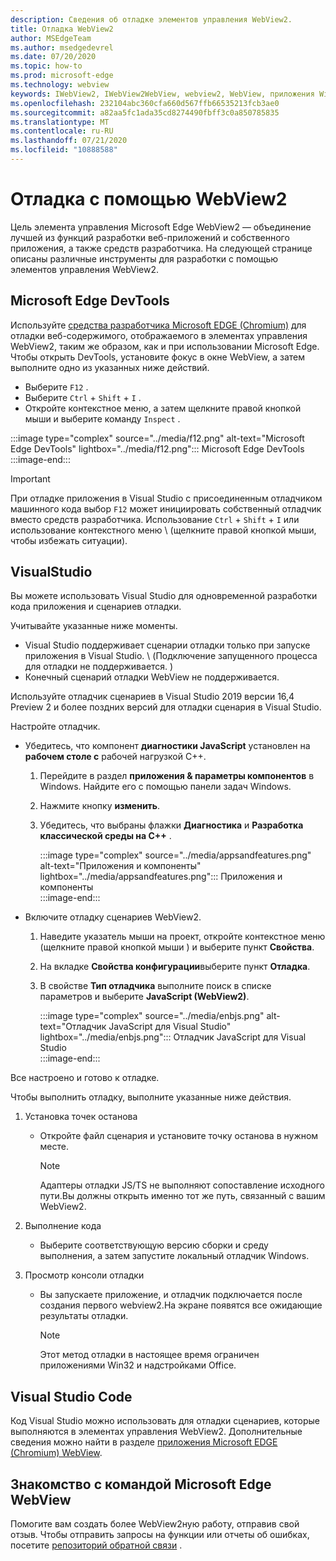 ```yaml
---
description: Сведения об отладке элементов управления WebView2.
title: Отладка WebView2
author: MSEdgeTeam
ms.author: msedgedevrel
ms.date: 07/20/2020
ms.topic: how-to
ms.prod: microsoft-edge
ms.technology: webview
keywords: IWebView2, IWebView2WebView, webview2, WebView, приложения Win32, Win32, EDGE, ICoreWebView2, ICoreWebView2Host, элемент управления "веб-браузер", HTML Edge
ms.openlocfilehash: 232104abc360cfa660d567ffb66535213fcb3ae0
ms.sourcegitcommit: a82aa5fc1ada35cd8274490fbff3c0a850785835
ms.translationtype: MT
ms.contentlocale: ru-RU
ms.lasthandoff: 07/21/2020
ms.locfileid: "10888588"
---
```

# Отладка с помощью WebView2  

Цель элемента управления Microsoft Edge WebView2 — объединение лучшей из функций разработки веб-приложений и собственного приложения, а также средств разработчика.  На следующей странице описаны различные инструменты для разработки с помощью элементов управления WebView2.  

## Microsoft Edge DevTools  

Используйте [средства разработчика Microsoft EDGE (Chromium)][DevtoolsMain] для отладки веб-содержимого, отображаемого в элементах управления WebView2, таким же образом, как и при использовании Microsoft Edge.  Чтобы открыть DevTools, установите фокус в окне WebView, а затем выполните одно из указанных ниже действий.  

*   Выберите `F12` .  
*   Выберите `Ctrl` + `Shift` + `I` .  
*   Откройте контекстное меню, а затем щелкните правой кнопкой мыши и выберите команду `Inspect` .  

:::image type="complex" source="../media/f12.png" alt-text="Microsoft Edge DevTools" lightbox="../media/f12.png":::
   Microsoft Edge DevTools  
:::image-end:::  

> [!IMPORTANT]
> При отладке приложения в Visual Studio с присоединенным отладчиком машинного кода выбор `F12` может инициировать собственный отладчик вместо средств разработчика.  Использование `Ctrl` + `Shift` + `I` или использование контекстного меню \ (щелкните правой кнопкой мыши, чтобы избежать ситуации).  

## VisualStudio  

Вы можете использовать Visual Studio для одновременной разработки кода приложения и сценариев отладки.  

Учитывайте указанные ниже моменты.  

*   Visual Studio поддерживает сценарии отладки только при запуске приложения в Visual Studio.  \ (Подключение запущенного процесса для отладки не поддерживается. \)  
*   Конечный сценарий отладки WebView не поддерживается.  

Используйте отладчик сценариев в Visual Studio 2019 версии 16,4 Preview 2 и более поздних версий для отладки сценария в Visual Studio.  

Настройте отладчик.  

*   Убедитесь, что компонент **диагностики JavaScript** установлен на **рабочем столе с** рабочей нагрузкой C++.  
    
    1.  Перейдите в раздел **приложения & параметры компонентов** в Windows.  Найдите его с помощью панели задач Windows.  
    1.  Нажмите кнопку **изменить**.  
    1.  Убедитесь, что выбраны флажки **Диагностика** и **Разработка классической среды на C++** .  
        
        :::image type="complex" source="../media/appsandfeatures.png" alt-text="Приложения и компоненты" lightbox="../media/appsandfeatures.png":::
           Приложения и компоненты  
        :::image-end:::  
        
*   Включите отладку сценариев WebView2.  
    1.  Наведите указатель мыши на проект, откройте контекстное меню (щелкните правой кнопкой мыши \) и выберите пункт **Свойства**.  
    1.  На вкладке **Свойства конфигурации**выберите пункт **Отладка**.  
    1.  В свойстве **Тип отладчика** выполните поиск в списке параметров и выберите **JavaScript (WebView2)**.  
        
        :::image type="complex" source="../media/enbjs.png" alt-text="Отладчик JavaScript для Visual Studio" lightbox="../media/enbjs.png":::
           Отладчик JavaScript для Visual Studio  
        :::image-end:::  
        
<!--todo: Please update the image to use a red rectangle to outline the portion of the screen to highlight  -->  

Все настроено и готово к отладке.  

Чтобы выполнить отладку, выполните указанные ниже действия.  

1.  Установка точек останова  
    *   Откройте файл сценария и установите точку останова в нужном месте.  
        
        > [!NOTE]
        > Адаптеры отладки JS/TS не выполняют сопоставление исходного пути.Вы должны открыть именно тот же путь, связанный с вашим WebView2.  
        
1.  Выполнение кода  
    *   Выберите соответствующую версию сборки и среду выполнения, а затем запустите локальный отладчик Windows.  
1.  Просмотр консоли отладки  
    *   Вы запускаете приложение, и отладчик подключается после создания первого webview2.На экране появятся все ожидающие результаты отладки.  
        
        > [!NOTE]
        > Этот метод отладки в настоящее время ограничен приложениями Win32 и надстройками Office.  
        
## Visual Studio Code  

Код Visual Studio можно использовать для отладки сценариев, которые выполняются в элементах управления WebView2.  Дополнительные сведения можно найти в разделе [приложения Microsoft EDGE (Chromium) WebView][GithubMicrosoftVscodeEdgeDebug2MainChromiumWebviewApplications].  

<!--todo:  add See also heading  -->  

## Знакомство с командой Microsoft Edge WebView  

Помогите вам создать более WebView2ную работу, отправив свой отзыв.  Чтобы отправить запросы на функции или отчеты об ошибках, посетите [репозиторий обратной связи][GithubMicrosoftedgeWebviewfeedback] .  

<!-- links -->  

[DevtoolsMain]: /microsoft-edge/devtools-guide-chromium "Инструменты разработчика Microsoft EDGE (Chromium) | Документы Microsoft"  

[GithubMicrosoftVscodeEdgeDebug2MainChromiumWebviewApplications]: https://github.com/microsoft/vscode-edge-debug2/blob/master/README.md#microsoft-edge-chromium-webview-applications "Microsoft EDGE (Chromium) WebView Applications-VS-Debugger для Microsoft Edge | GitHub"  

[GithubMicrosoftedgeWebviewfeedback]: https://github.com/MicrosoftEdge/WebViewFeedback "WebView Feedback-MicrosoftEdge/WebViewFeedback | GitHub"  
